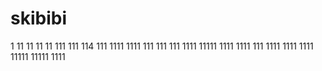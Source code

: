 # skibibi
1
11
11
11
11
111
111
114
111
1111
1111
111
111
111
1111
11111
1111
1111
111
1111
1111
1111
11111
11111
1111
